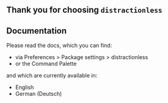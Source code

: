Thank you for choosing `distractionless`
----------------------------------------

Documentation
-------------

Please read the docs, which you can find:

* via Preferences > Package settings > distractionless
* or the Command Palette

and which are currently available in:

* English
* German (Deutsch)
